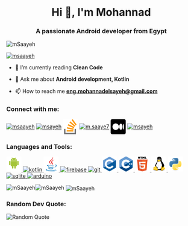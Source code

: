 <h1 align="center">Hi 👋, I'm Mohannad</h1>
<h3 align="center">A passionate Android developer from Egypt</h3>

<p align="left"> <img src="https://komarev.com/ghpvc/?username=mSaayeh&label=Profile%20views&color=0e75b6&style=flat" alt="mSaayeh" /> </p>

<p align="left"> <a href="https://twitter.com/msaayeh" target="blank"><img src="https://img.shields.io/twitter/follow/msaayeh?logo=twitter&style=for-the-badge" alt="msaayeh" /></a> </p>

- 🌱 I’m currently reading **Clean Code**

- 💬 Ask me about **Android development, Kotlin**

- 📫 How to reach me **eng.mohannadelsayeh@gmail.com**

<h3 align="left">Connect with me:</h3>
<p align="left">
<a href="https://twitter.com/msaayeh" target="blank"><img align="center" src="https://github.com/mSaayeh/mSaayeh/blob/main/twitter%20icon.png" alt="msaayeh" height="40" width="40" /></a>
<a href="https://linkedin.com/in/msayeh" target="blank"><img align="center" src="https://github.com/mSaayeh/mSaayeh/blob/main/linkedin%20icon.png" alt="msayeh" height="40" width="40" /></a>
<a href="https://stackoverflow.com/users/17409068" target="blank"><img align="center" src="https://github.com/mSaayeh/mSaayeh/blob/main/stack%20overflow%20icon.png?raw=true" alt="17409068" height="40" width="40" /></a>
<a href="https://fb.com/m.saaye7" target="blank"><img align="center" src="https://github.com/mSaayeh/mSaayeh/blob/main/facebook%20icon.png" alt="m.saaye7" height="40" width="40" /></a>
<a href="https://medium.com/@msayeh" target="blank"><img align="center" src="https://github.com/mSaayeh/mSaayeh/blob/main/medium%20icon.png" alt="@msayeh" height="40" width="40" /></a>
<a href="https://codeforces.com/profile/msayeh" target="blank"><img align="center" src="https://github.com/mSaayeh/mSaayeh/blob/main/codeforces%20icon.png" alt="msayeh" height="40" width="40" /></a>
</p>

<h3 align="left">Languages and Tools:</h3>
<p align="left"> <a href="https://developer.android.com" target="_blank" rel="noreferrer"> <img src="https://raw.githubusercontent.com/devicons/devicon/master/icons/android/android-original-wordmark.svg" alt="android" width="40" height="40"/> </a> <a href="https://kotlinlang.org" target="_blank" rel="noreferrer"> <img src="https://www.vectorlogo.zone/logos/kotlinlang/kotlinlang-icon.svg" alt="kotlin" width="40" height="40"/> </a> <a href="https://www.java.com" target="_blank" rel="noreferrer"> <img src="https://raw.githubusercontent.com/devicons/devicon/master/icons/java/java-original.svg" alt="java" width="40" height="40"/> </a> <a href="https://firebase.google.com/" target="_blank" rel="noreferrer"> <img src="https://www.vectorlogo.zone/logos/firebase/firebase-icon.svg" alt="firebase" width="40" height="40"/> </a> <a href="https://git-scm.com/" target="_blank" rel="noreferrer"> <img src="https://www.vectorlogo.zone/logos/git-scm/git-scm-icon.svg" alt="git" width="40" height="40"/> </a> <a href="https://www.cprogramming.com/" target="_blank" rel="noreferrer"> <img src="https://raw.githubusercontent.com/devicons/devicon/master/icons/c/c-original.svg" alt="c" width="40" height="40"/> </a> <a href="https://www.w3schools.com/cpp/" target="_blank" rel="noreferrer"> <img src="https://raw.githubusercontent.com/devicons/devicon/master/icons/cplusplus/cplusplus-original.svg" alt="cplusplus" width="40" height="40"/> </a> <a href="https://www.w3.org/html/" target="_blank" rel="noreferrer"> <img src="https://raw.githubusercontent.com/devicons/devicon/master/icons/html5/html5-original-wordmark.svg" alt="html5" width="40" height="40"/> </a> <a href="https://www.linux.org/" target="_blank" rel="noreferrer"> <img src="https://raw.githubusercontent.com/devicons/devicon/master/icons/linux/linux-original.svg" alt="linux" width="40" height="40"/> </a> <a href="https://www.python.org" target="_blank" rel="noreferrer"> <img src="https://raw.githubusercontent.com/devicons/devicon/master/icons/python/python-original.svg" alt="python" width="40" height="40"/> </a> <a href="https://www.sqlite.org/" target="_blank" rel="noreferrer"> <img src="https://www.vectorlogo.zone/logos/sqlite/sqlite-icon.svg" alt="sqlite" width="40" height="40"/> </a> <a href="https://www.arduino.cc/" target="_blank" rel="noreferrer"> <img src="https://cdn.worldvectorlogo.com/logos/arduino-1.svg" alt="arduino" width="40" height="40"/> </a> </p>

<p><img align="left" src="https://github-readme-stats.vercel.app/api/top-langs?username=mSaayeh&show_icons=true&locale=en&layout=compact" alt="mSaayeh" /></p>

<p><img align="left" src="https://github-readme-stats.vercel.app/api?username=mSaayeh&show_icons=true&locale=en&count_private=true" alt="mSaayeh" /></p>

<p>&nbsp;<img align="center" src="https://github-readme-streak-stats.herokuapp.com/?user=mSaayeh&theme=default&hide_border=false" alt="mSaayeh" /></p>

<h3 align="left">Random Dev Quote:</h3>
<p><img align="left" src="https://quotes-github-readme.vercel.app/api?type=horizontal" alt="Random Quote" /></p>
